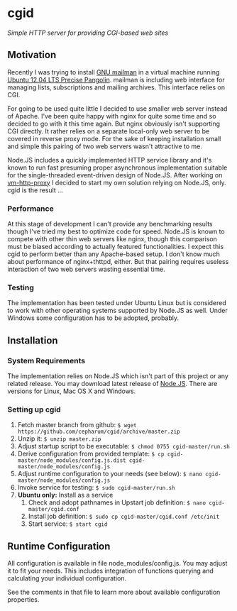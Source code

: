 # cgid

_Simple HTTP server for providing CGI-based web sites_


## Motivation

Recently I was trying to install [GNU mailman](http://www.list.org/) in a virtual machine running
[Ubuntu 12.04 LTS Precise Pangolin](http://ubuntu.com). mailman is including web interface for
managing lists, subscriptions and mailing archives. This interface relies on
CGI.

For going to be used quite little I decided to use smaller web server instead
of Apache. I've been quite happy with nginx for quite some time and so decided
to go with it this time again. But nginx obviously isn't supporting CGI directly.
It rather relies on a separate local-only web server to be covered in reverse
proxy mode. For the sake of keeping installation small and simple this pairing
of two web servers wasn't attractive to me.

Node.JS includes a quickly implemented HTTP service library and it's known to
run fast presuming proper asynchronous implementation suitable for the
single-threaded event-driven design of Node.JS. After working on
[vm-http-proxy](http://github.com/cepharum/vm-http-proxy) I decided to start
my own solution relying on Node.JS, only. cgid is the result ...


### Performance

At this stage of development I can't provide any benchmarking results though I've 
tried my best to optimize code for speed. Node.JS is known to compete with 
other thin web servers like nginx, though this comparison must be biased according
to actually featured functionalities. I expect this cgid to perform better than
any Apache-based setup. I don't know much about performance of nginx+thttpd, either.
But that pairing requires useless interaction of two web servers wasting essential
time.


### Testing

The implementation has been tested under Ubuntu Linux but is considered to work
with other operating systems supported by Node.JS as well. Under Windows some 
configuration has to be adopted, probably.


## Installation

### System Requirements

The implementation relies on Node.JS which isn't part of this project or 
any related release. You may download latest release of [Node.JS](http://nodejs.org). 
There are versions for Linux, Mac OS X and Windows.

### Setting up cgid

1. Fetch master branch from github:
       ```
       $ wget https://github.com/cepharum/cgid/archive/master.zip
       ```
2. Unzip it:
       ```
       $ unzip master.zip
       ```
3. Adjust startup script to be executable:
       ```
       $ chmod 0755 cgid-master/run.sh
       ```
4. Derive configuration from provided template:
       ```
       $ cp cgid-master/node_modules/config.js.dist cgid-master/node_modules/config.js
       ```
4. Adjust runtime configuration to your needs (see below):
       ```
       $ nano cgid-master/node_modules/config.js
       ```
5. Invoke service for testing:
       ```
       $ sudo cgid-master/run.sh
       ```
6. **Ubuntu only:** Install as a service
   1. Check and adopt pathnames in Upstart job definition:
          ```
          $ nano cgid-master/cgid.conf
          ```
   2. Install job definition:
          ```
          $ sudo cp cgid-master/cgid.conf /etc/init
          ```
   3. Start service:
          ```
          $ start cgid
          ```

## Runtime Configuration

All configuration is available in file node_modules/config.js. You may 
adjust it to fit your needs. This includes integration of functions
querying and calculating your individual configuration.

See the comments in that file to learn more about available
configuration properties.
